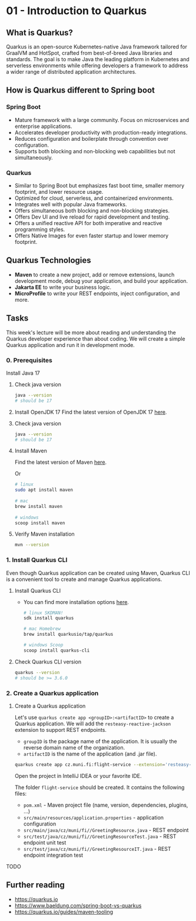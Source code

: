 # 01 - Introduction to Quarkus

## What is Quarkus?

Quarkus is an open-source Kubernetes-native Java framework tailored for GraalVM and HotSpot, crafted from best-of-breed Java  libraries and standards. The goal is to make Java the leading platform in Kubernetes and serverless environments while offering developers a framework to address a wider range of distributed application architectures.

## How is Quarkus different to Spring boot

### Spring Boot

- Mature framework with a large community. Focus on microservices and enterprise applications.
- Accelerates developer productivity with production-ready integrations. 
- Reduces configuration and boilerplate through convention over configuration. 
- Supports both blocking and non-blocking web capabilities but not simultaneously.

### Quarkus

- Similar to Spring Boot but emphasizes fast boot time, smaller memory footprint, and lower resource usage.
- Optimized for cloud, serverless, and containerized environments.
- Integrates well with popular Java frameworks.
- Offers simultaneous both blocking and non-blocking strategies.
- Offers Dev UI and live reload for rapid development and testing.
- Offers a unified reactive API for both imperative and reactive programming styles.
- Offers Native Images for even faster startup and lower memory footprint.

## Quarkus Technologies

- **Maven** to create a new project, add or remove extensions, launch development mode, debug your application, and build your application.
- **Jakarta EE** to write your business logic.
- **MicroProfile** to write your REST endpoints, inject configuration, and more.

## Tasks

This week's lecture will be more about reading and understanding the Quarkus developer experience than about coding. We will create a simple Quarkus application and run it in development mode.


### 0. Prerequisites

Install Java 17

1. Check java version
    ```bash
    java --version
   # should be 17
    ```
   
2. Install OpenJDK 17
    Find the latest version of OpenJDK 17 [here](https://jdk.java.net/17/).

3. Check java version
    ```bash
    java --version
   # should be 17
    ```

4. Install Maven
    
    Find the latest version of Maven [here](https://maven.apache.org/download.cgi).
 
    Or 
    ```bash
    # linux
    sudo apt install maven
        
    # mac
    brew install maven
        
    # windows
    scoop install maven
    ```
5. Verify Maven installation
    ```bash
    mvn --version
    ```

### 1. Install Quarkus CLI

Even though Quarkus application can be created using Maven, Quarkus CLI is a convenient tool to create and manage Quarkus applications. 

1. Install Quarkus CLI 
   - You can find more installation options [here](https://quarkus.io/guides/cli-tooling).
      ```bash
      # linux SKDMAN!
      sdk install quarkus
   
      # mac Homebrew
      brew install quarkusio/tap/quarkus
   
      # windows Scoop
      scoop install quarkus-cli
      ```

2. Check Quarkus CLI version
    ```bash
    quarkus --version
    # should be >= 3.6.0
    ```
   
### 2. Create a Quarkus application

1. Create a Quarkus application
    
   Let's use `quarkus create app <groupID>:<artifactID>` to create a Quarkus application. We will add the `resteasy-reactive-jackson` extension to support REST endpoints.
   - `groupID` is the package name of the application. It is usually the reverse domain name of the organization.
   - `artifactID` is the name of the application (and .jar file).
    ```bash
    quarkus create app cz.muni.fi:flight-service --extension='resteasy-reactive-jackson'
    ```
   
    Open the project in IntelliJ IDEA or your favorite IDE. 
   
    The folder `flight-service` should be created. It contains the following files:
    - `pom.xml` - Maven project file (name, version, dependencies, plugins, ...)
    - `src/main/resources/application.properties` - application configuration
    - `src/main/java/cz/muni/fi//GreetingResource.java` - REST endpoint
    - `src/test/java/cz/muni/fi//GreetingResourceTest.java` - REST endpoint unit test
    - `src/test/java/cz/muni/fi//GreetingResourceIT.java` - REST endpoint integration test


   

   
    

TODO

## Further reading
- https://quarkus.io
- https://www.baeldung.com/spring-boot-vs-quarkus
- https://quarkus.io/guides/maven-tooling
